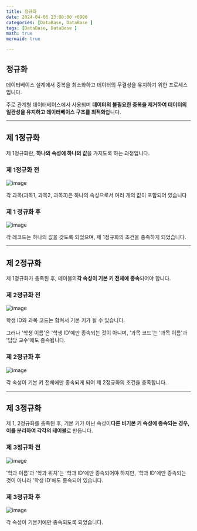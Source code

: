 ```yaml
---
title: 정규화
date: 2024-04-06 23:00:00 +0900
categories: [DataBase, DataBase ]
tags: [DataBase, DataBase ]
math: true
mermaid: true

---
```


## **정규화**

데이터베이스 설계에서 중복을 최소화하고 데이터의 무결성을 유지하기 위한 프로세스입니다. 

주로 관계형 데이터베이스에서 사용되며 **데이터의 불필요한 중복을 제거하여 데이터의 일관성을 유지하고 데이터베이스 구조를 최적화**합니다.

<hr>


## **제 1정규화**

제 1정규화란, **하나의 속성에 하나의 값**을 가지도록 하는 과정입니다.

### **제 1정규화 전** 

![image](https://github.com/ararp1006/mainProject/assets/130068083/611f5650-883e-46d0-a028-84c3625289cd)

각 과목(과목1, 과목2, 과목3)은 하나의 속성으로서 여러 개의 값이 포함되어 있습니다


### **제 1 정규화 후**

![image](https://github.com/ararp1006/mainProject/assets/130068083/54d8c413-2608-4d0d-a07b-7725745d8585)

각 레코드는 하나의 값을 갖도록 되었으며, 제 1정규화의 조건을 충족하게 되었습니다.

<hr>

## **제 2정규화**

제 1정규화가 충족된 후, 테이블의**각 속성이 기본 키 전체에 종속**되어야 합니다.

### **제 2정규화 전** 

![image](https://github.com/ararp1006/mainProject/assets/130068083/5b021fae-3f81-4428-990f-f5d287498939)

학생 ID와 과목 코드는 합쳐서 기본 키가 될 수 있습니다. 

그러나 '학생 이름'은 '학생 ID'에만 종속되는 것이 아니며, '과목 코드'는 '과목 이름'과 '담당 교수'에도 종속됩니다.

### **제 2정규화 후**

![image](https://github.com/ararp1006/mainProject/assets/130068083/530393dc-0162-4a53-80a4-b5b44f253d3b)

각 속성이 기본 키 전체에만 종속되게 되어 제 2정규화의 조건을 충족합니다. 

<hr>

## **제 3정규화**

제 1, 2정규화를 충족된 후, 기본 키가 아닌 속성이**다른 비기본 키 속성에 종속되는 경우, 이를 분리하여 각각의 테이블**로 만듭니다.

### **제 3정규화 전**

![image](https://github.com/ararp1006/mainProject/assets/130068083/d7ddf3ca-9e6f-4bee-b813-b682db55ee1a)

'학과 이름'과 '학과 위치'는 '학과 ID'에만 종속되어야 하지만, '학과 ID'에만 종속되는 것이 아니라 '학생 ID'에도 종속되어 있습니다.


### **제 3정규화 후**

![image](https://github.com/ararp1006/mainProject/assets/130068083/bde480d8-c00d-4fdb-afd5-62c2eadb12f6)

각 속성이 기본키에만 종속되도록 되었습니다.
